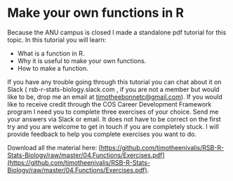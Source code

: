 # Make your own functions in R 

Because the ANU campus is closed I made a standalone pdf tutorial for this topic. In this tutorial you will learn:
* What is a function in R.
* Why it is useful to make your own functions.
* How to make a function.

If you have any trouble going through this tutorial you can chat about it on Slack ( rsb-r-stats-biology.slack.com , if you are not a member but
would like to be, drop me an email at [timotheebonnetc@gmail.com](mailto:timotheebonnetc@gmail.com)).
If you would like to receive credit through the COS Career Development Framework program I need you to complete three exercises of your choice. Send me your answers via Slack or email. It does not have to be correct on the first try and you are welcome to get in touch if you are completely stuck. I will provide feedback to help you complete exercises you want to do.

Download all the material here: [https://github.com/timotheenivalis/RSB-R-Stats-Biology/raw/master/04.Functions/Exercises.pdf](https://github.com/timotheenivalis/RSB-R-Stats-Biology/raw/master/04.Functions/Exercises.pdf). 

